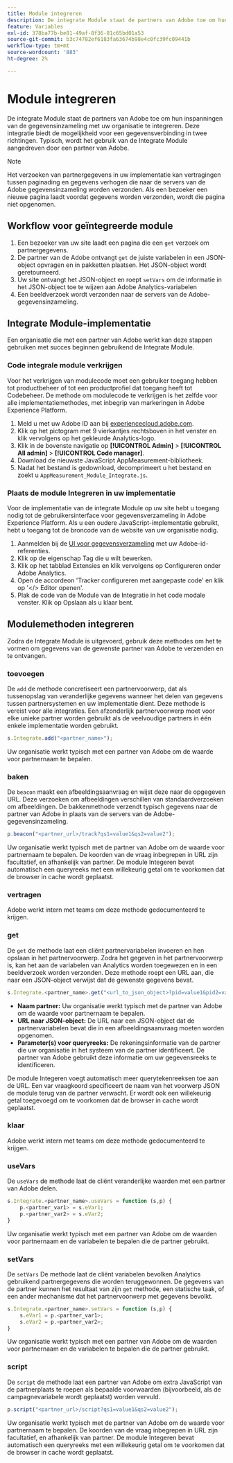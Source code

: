 ```yaml
---
title: Module integreren
description: De integrate Module staat de partners van Adobe toe om hun inspanningen van de gegevensinzameling met uw organisatie te integreren.
feature: Variables
exl-id: 378ba77b-be81-49af-8f36-81c65bd01a53
source-git-commit: b3c74782ef6183fa63674b98e4c0fc39fc09441b
workflow-type: tm+mt
source-wordcount: '883'
ht-degree: 2%

---
```


# Module integreren

De integrate Module staat de partners van Adobe toe om hun inspanningen van de gegevensinzameling met uw organisatie te integreren. Deze integratie biedt de mogelijkheid voor een gegevensverbinding in twee richtingen. Typisch, wordt het gebruik van de Integrate Module aangedreven door een partner van Adobe.

>[!NOTE]
>
>Het verzoeken van partnergegevens in uw implementatie kan vertragingen tussen paginading en gegevens verhogen die naar de servers van de Adobe gegevensinzameling worden verzonden. Als een bezoeker een nieuwe pagina laadt voordat gegevens worden verzonden, wordt die pagina niet opgenomen.

## Workflow voor geïntegreerde module

1. Een bezoeker van uw site laadt een pagina die een `get` verzoek om partnergegevens.
2. De partner van de Adobe ontvangt `get` de juiste variabelen in een JSON-object opvragen en in pakketten plaatsen. Het JSON-object wordt geretourneerd.
3. Uw site ontvangt het JSON-object en roept `setVars` om de informatie in het JSON-object toe te wijzen aan Adobe Analytics-variabelen
4. Een beeldverzoek wordt verzonden naar de servers van de Adobe- gegevensinzameling.

## Integrate Module-implementatie

Een organisatie die met een partner van Adobe werkt kan deze stappen gebruiken met succes beginnen gebruikend de Integrate Module.

### Code integrale module verkrijgen

Voor het verkrijgen van modulecode moet een gebruiker toegang hebben tot productbeheer of tot een productprofiel dat toegang heeft tot Codebeheer. De methode om modulecode te verkrijgen is het zelfde voor alle implementatiemethodes, met inbegrip van markeringen in Adobe Experience Platform.

1. Meld u met uw Adobe ID aan bij [experiencecloud.adobe.com](https://experiencecloud.adobe.com).
1. Klik op het pictogram met 9 vierkantjes rechtsboven in het venster en klik vervolgens op het gekleurde Analytics-logo.
1. Klik in de bovenste navigatie op **[!UICONTROL Admin]** > **[!UICONTROL All admin]** > **[!UICONTROL Code manager]**.
1. Download de nieuwste JavaScript AppMeasurement-bibliotheek.
1. Nadat het bestand is gedownload, decomprimeert u het bestand en zoekt u `AppMeasurement_Module_Integrate.js`.

### Plaats de module Integreren in uw implementatie

Voor de implementatie van de integrate Module op uw site hebt u toegang nodig tot de gebruikersinterface voor gegevensverzameling in Adobe Experience Platform. Als u een oudere JavaScript-implementatie gebruikt, hebt u toegang tot de broncode van de website van uw organisatie nodig.

1. Aanmelden bij de [UI voor gegevensverzameling](https://experience.adobe.com/data-collection) met uw Adobe-id-referenties.
1. Klik op de eigenschap Tag die u wilt bewerken.
1. Klik op het tabblad Extensies en klik vervolgens op Configureren onder Adobe Analytics.
1. Open de accordeon &#39;Tracker configureren met aangepaste code&#39; en klik op &#39;&lt;/> Editor openen&#39;.
1. Plak de code van de Module van de Integratie in het code modale venster. Klik op Opslaan als u klaar bent.

## Modulemethoden integreren

Zodra de Integrate Module is uitgevoerd, gebruik deze methodes om het te vormen om gegevens van de gewenste partner van Adobe te verzenden en te ontvangen.

### toevoegen

De `add` de methode concretiseert een partnervoorwerp, dat als tussenopslag van veranderlijke gegevens wanneer het delen van gegevens tussen partnersystemen en uw implementatie dient. Deze methode is vereist voor alle integraties. Een afzonderlijk partnervoorwerp moet voor elke unieke partner worden gebruikt als de veelvoudige partners in één enkele implementatie worden gebruikt.

```JavaScript
s.Integrate.add("<partner_name>");
```

Uw organisatie werkt typisch met een partner van Adobe om de waarde voor partnernaam te bepalen.

### baken

De `beacon` maakt een afbeeldingsaanvraag en wijst deze naar de opgegeven URL. Deze verzoeken om afbeeldingen verschillen van standaardverzoeken om afbeeldingen. De bakkenmethode verzendt typisch gegevens naar de partner van Adobe in plaats van de servers van de Adobe- gegevensinzameling.

```JavaScript
p.beacon("<partner_url>/track?qs1=value1&qs2=value2");
```

Uw organisatie werkt typisch met de partner van Adobe om de waarde voor partnernaam te bepalen. De koorden van de vraag inbegrepen in URL zijn facultatief, en afhankelijk van partner. De module Integeren bevat automatisch een queryreeks met een willekeurig getal om te voorkomen dat de browser in cache wordt geplaatst.

### vertragen

Adobe werkt intern met teams om deze methode gedocumenteerd te krijgen.

### get

De `get` de methode laat een cliënt partnervariabelen invoeren en hen opslaan in het partnervoorwerp. Zodra het gegeven in het partnervoorwerp is, kan het aan de variabelen van Analytics worden toegewezen en in een beeldverzoek worden verzonden. Deze methode roept een URL aan, die naar een JSON-object verwijst dat de gewenste gegevens bevat.

```JavaScript
s.Integrate.<partner_name>.get("<url_to_json_object>?pid=value1&pid2=value2");
```

* **Naam partner:** Uw organisatie werkt typisch met de partner van Adobe om de waarde voor partnernaam te bepalen.
* **URL naar JSON-object:** De URL naar een JSON-object dat de partnervariabelen bevat die in een afbeeldingsaanvraag moeten worden opgenomen.
* **Parameter(s) voor queryreeks:** De rekeningsinformatie van de partner die uw organisatie in het systeem van de partner identificeert. De partner van Adobe gebruikt deze informatie om uw gegevensreeks te identificeren.

De module Integeren voegt automatisch meer querytekenreeksen toe aan de URL. Een var vraagkoord specificeert de naam van het voorwerp JSON de module terug van de partner verwacht. Er wordt ook een willekeurig getal toegevoegd om te voorkomen dat de browser in cache wordt geplaatst.

### klaar

Adobe werkt intern met teams om deze methode gedocumenteerd te krijgen.

### useVars

De `useVars` de methode laat de cliënt veranderlijke waarden met een partner van Adobe delen.

```JavaScript
s.Integrate.<partner_name>.useVars = function (s,p) {
    p.<partner_var1> = s.eVar1;
    p.<partner_var2> = s.eVar2;
}
```

Uw organisatie werkt typisch met een partner van Adobe om de waarden voor partnernaam en de variabelen te bepalen die de partner gebruikt.

### setVars

De `setVars` De methode laat de cliënt variabelen bevolken Analytics gebruikend partnergegevens die worden teruggewonnen. De gegevens van de partner kunnen het resultaat van zijn `get` methode, een statische taak, of een ander mechanisme dat het partnervoorwerp met gegevens bevolkt.

```JavaScript
s.Integrate.<partner_name>.setVars = function (s,p) {
    s.eVar1 = p.<partner_var1>;
    s.eVar2 = p.<partner_var2>;
}
```

Uw organisatie werkt typisch met een partner van Adobe om de waarden voor partnernaam en de variabelen te bepalen die de partner gebruikt.

### script

De `script` de methode laat een partner van Adobe om extra JavaScript van de partnerplaats te roepen als bepaalde voorwaarden (bijvoorbeeld, als de campagnevariabele wordt geplaatst) worden vervuld.

```JavaScript
p.script("<partner_url>/script?qs1=value1&qs2=value2");
```

Uw organisatie werkt typisch met de partner van Adobe om de waarde voor partnernaam te bepalen. De koorden van de vraag inbegrepen in URL zijn facultatief, en afhankelijk van partner. De module Integeren bevat automatisch een queryreeks met een willekeurig getal om te voorkomen dat de browser in cache wordt geplaatst.
